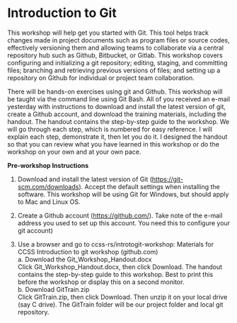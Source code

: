 # Introduction to Git

This workshop will help get you started with Git. This tool helps track changes made in project documents such as program files or source codes, effectively versioning them and allowing teams to collaborate via a central repository hub such as Github, Bitbucket, or Gitlab. This workshop covers configuring and initializing a git repository; editing, staging, and committing files; branching and retrieving previous versions of files; and setting up a repository on Github for individual or project team collaboration.

There will be hands-on exercises using git and Github. This workshop will be taught via the command line using Git Bash.  All of you received an e-mail yesterday with instructions to download and install the latest version of git, create a Github account, and download the training materials, including the handout.  The handout contains the step-by-step guide to the workshop.  We will go through each step, which is numbered for easy reference.  I will explain each step, demonstrate it, then let you do it.  I designed the handout so that you can review what you have learned in this workshop or do the workshop on your own and at your own pace.


**Pre-workshop Instructions**

1.	Download and install the latest version of Git (https://git-scm.com/downloads). Accept the default settings when installing the software.  This workshop will be using Git for Windows, but should apply to Mac and Linux OS.

2.	Create a Github account (https://github.com/).  Take note of the e-mail address you used to set up this account. You need this to configure your git account) 
 
3.	Use a browser and go to ccss-rs/introtogit-workshop: Materials for CCSS Introduction to git workshop (github.com)  
   a.	Download the Git_Workshop_Handout.docx   
   Click Git_Workshop_Handout.docx, then click Download.  The handout contains the step-by-step guide to this workshop. Best to print this before the workshop or display this on a second monitor.  
   b.	Download GitTrain.zip  
   Click GitTrain.zip, then click Download. Then unzip it on your local drive (say C drive). The GitTrain folder will be our project folder and local git repository.  



